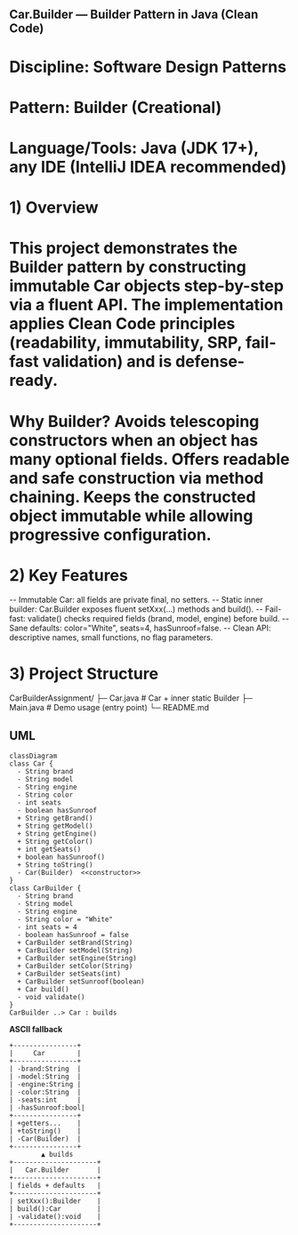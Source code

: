 ## Car.Builder — Builder Pattern in Java (Clean Code)
# Discipline: Software Design Patterns
# Pattern: Builder (Creational)
# Language/Tools: Java (JDK 17+), any IDE (IntelliJ IDEA recommended)
# 1) Overview
# This project demonstrates the Builder pattern by constructing immutable Car objects step-by-step via a fluent API. The implementation applies Clean Code principles (readability, immutability, SRP, fail-fast validation) and is defense-ready.
# Why Builder? Avoids telescoping constructors when an object has many optional fields. Offers readable and safe construction via method chaining. Keeps the constructed object immutable while allowing progressive configuration.
# 2) Key Features
-- Immutable Car: all fields are private final, no setters.
-- Static inner builder: Car.Builder exposes fluent setXxx(...) methods and build().
-- Fail-fast: validate() checks required fields (brand, model, engine) before build.
-- Sane defaults: color="White", seats=4, hasSunroof=false.
-- Clean API: descriptive names, small functions, no flag parameters.
# 3) Project Structure
CarBuilderAssignment/
├─ Car.java     # Car + inner static Builder
├─ Main.java    # Demo usage (entry point)
└─ README.md

## UML

```mermaid
classDiagram
class Car {
  - String brand
  - String model
  - String engine
  - String color
  - int seats
  - boolean hasSunroof
  + String getBrand()
  + String getModel()
  + String getEngine()
  + String getColor()
  + int getSeats()
  + boolean hasSunroof()
  + String toString()
  - Car(Builder)  <<constructor>>
}
class CarBuilder {
  - String brand
  - String model
  - String engine
  - String color = "White"
  - int seats = 4
  - boolean hasSunroof = false
  + CarBuilder setBrand(String)
  + CarBuilder setModel(String)
  + CarBuilder setEngine(String)
  + CarBuilder setColor(String)
  + CarBuilder setSeats(int)
  + CarBuilder setSunroof(boolean)
  + Car build()
  - void validate()
}
CarBuilder ..> Car : builds
```

**ASCII fallback**
```
+----------------+
|     Car        |
+----------------+
| -brand:String  |
| -model:String  |
| -engine:String |
| -color:String  |
| -seats:int     |
| -hasSunroof:bool|
+----------------+
| +getters...    |
| +toString()    |
| -Car(Builder)  |
+----------------+
        ▲ builds
+---------------------+
|   Car.Builder       |
+---------------------+
| fields + defaults   |
+---------------------+
| setXxx():Builder    |
| build():Car         |
| -validate():void    |
+---------------------+
```
